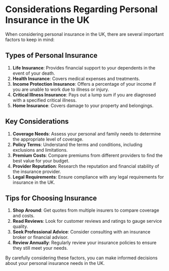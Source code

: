 # Considerations Regarding Personal Insurance in the UK

When considering personal insurance in the UK, there are several important factors to keep in mind:

## Types of Personal Insurance
1. **Life Insurance**: Provides financial support to your dependents in the event of your death.
2. **Health Insurance**: Covers medical expenses and treatments.
3. **Income Protection Insurance**: Offers a percentage of your income if you are unable to work due to illness or injury.
4. **Critical Illness Insurance**: Pays out a lump sum if you are diagnosed with a specified critical illness.
5. **Home Insurance**: Covers damage to your property and belongings.

## Key Considerations
1. **Coverage Needs**: Assess your personal and family needs to determine the appropriate level of coverage.
2. **Policy Terms**: Understand the terms and conditions, including exclusions and limitations.
3. **Premium Costs**: Compare premiums from different providers to find the best value for your budget.
4. **Provider Reputation**: Research the reputation and financial stability of the insurance provider.
5. **Legal Requirements**: Ensure compliance with any legal requirements for insurance in the UK.

## Tips for Choosing Insurance
1. **Shop Around**: Get quotes from multiple insurers to compare coverage and costs.
2. **Read Reviews**: Look for customer reviews and ratings to gauge service quality.
3. **Seek Professional Advice**: Consider consulting with an insurance broker or financial advisor.
4. **Review Annually**: Regularly review your insurance policies to ensure they still meet your needs.

By carefully considering these factors, you can make informed decisions about your personal insurance needs in the UK.